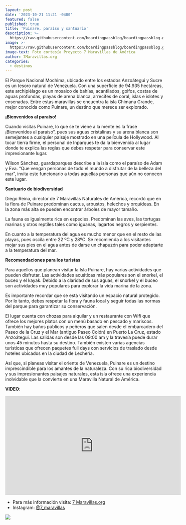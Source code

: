```yaml
---
layout: post
date: '2023-10-21 11:21 -0400'
featured: false
published: true
title: 'Puinare, paraíso y santuario'
description: >-
  https://raw.githubusercontent.com/boardingpassblog/boardingpassblog.github.io/main/assets/images/Puinare.jpg
image: >-
  https://raw.githubusercontent.com/boardingpassblog/boardingpassblog.github.io/main/assets/images/Puinare.jpg
image-text: Foto cortesía Proyecto 7 Maravillas de América
author: 7Maravillas.org
categories:
  - destinos
---
```


El Parque Nacional Mochima, ubicado entre los estados Anzoátegui y Sucre es un tesoro natural de Venezuela. Con una superficie de 94.935 hectáreas, este archipiélago es un mosaico de bahías, acantilados, golfos, costas de aguas profundas, playas de arena blanca, arrecifes de coral, islas e islotes y ensenadas. Entre estas maravillas se encuentra la isla Chimana Grande, mejor conocida como Puinare, un destino que merece ser explorado.

**¡Bienvenidos al paraíso!**

Cuando visitas Puinare, lo que se te viene a la mente es la frase ¡Bienvenidos al paraíso”, pues sus aguas cristalinas y su arena blanca son semejantes a cualquier paisaje mostrado en una película de Hollywood. Al tocar tierra firme, el personal de Inparques te da la bienvenida al lugar donde te explica las reglas que debes respetar para conservar este impresionante lugar.

Wilson Sánchez, guardaparques describe a la isla como el paraíso de Adam y Eva. “Que vengan personas de todo el mundo a disfrutar de la belleza del mar”, invita este funcionario a todas aquellas personas que aún no conocen este lugar.

**Santuario de biodiversidad**

Diego Reina, director de 7 Maravillas Naturales de América, recordó que en la flora de Puinare predominan cactus, arbustos, helechos y orquídeas. En la zona más alta se pueden encontrar árboles de mayor tamaño.

La fauna es igualmente rica en especies. Predominan las aves, las tortugas marinas y otros reptiles tales como iguanas, lagartos negros y serpientes. 

En cuanto a la temperatura del agua es mucho menor que en el resto de las playas, pues oscila entre 22 ºC y 28ºC. Se recomienda a los visitantes mojar sus pies en el agua antes de darse un chapuzón para poder adaptarte a la temperatura del mar.

**Recomendaciones para los turistas**

Para aquellos que planean visitar la Isla Puinare, hay varias actividades que pueden disfrutar. Las actividades acuáticas más populares son el snorkel, el buceo y el kayak. Debido a la claridad de sus aguas, el snorkel y el buceo son actividades muy populares para explorar la vida marina de la zona.

Es importante recordar que se está visitando un espacio natural protegido. Por lo tanto, debes respetar la flora y fauna local y seguir todas las normas del parque para garantizar su conservación. 

El lugar cuenta con chozas para alquilar y un restaurante con Wifi que ofrece los mejores platos con un menú basado en pescado y mariscos. También hay baños públicos y peñeros que salen desde el embarcadero del Paseo de la Cruz y el Mar (antiguo Paseo Colón) en Puerto La Cruz, estado Anzoátegui. Las salidas son desde las 09:00 am y la travesía puede durar unos 45 minutos hasta su destino. También existen varias agencias turísticas que ofrecen paquetes full days con servicios de traslado desde hoteles ubicados en la ciudad de Lechería.

Así que, si planeas visitar el oriente de Venezuela, Puinare es un destino imprescindible para los amantes de la naturaleza. Con su rica biodiversidad y sus impresionantes paisajes naturales, esta isla ofrece una experiencia inolvidable que la convierte en una Maravilla Natural de América.

**VIDEO**:

<iframe width="560" height="315" src="https://www.youtube.com/embed/4FHQh_0Gj9E?si=3iHE5x7jhaABrHhs" title="YouTube video player" frameborder="0" allow="accelerometer; autoplay; clipboard-write; encrypted-media; gyroscope; picture-in-picture; web-share" allowfullscreen></iframe>

- Para más información visita: [7 Maravillas.org](https://7maravillas.org/)
- Instagram: [@7_maravillas](https://www.instagram.com/7_maravillas/)



![](https://raw.githubusercontent.com/boardingpassblog/boardingpassblog.github.io/main/assets/images/Banner-Directorio.gif)